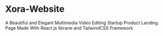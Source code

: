 # Xora-Website
A Beautiful and Elegant Multimedia Video Editing Startup Product Landing Page Made With React.js librarie and TailwindCSS Framework

